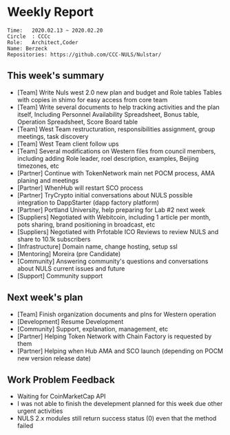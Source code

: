 # Weekly Report 
```
Time: 	2020.02.13 ~ 2020.02.20
Circle	: CCCc
Role:	Architect,Coder
Name: Berzeck
Repositories: https://github.com/CCC-NULS/Nulstar/
```
## This week's summary

- [Team] Write Nuls west 2.0 new plan and budget and Role tables Tables with copies in shimo for easy access from core team
- [Team] Write several documents to help tracking activities and the plan itself, Including Personnel Availability Spreadsheet,  Bonus table, Operation Spreadsheet, Score Board table
- [Team] West Team restructuration, responsibilities assignment, group meetings, task discovery
- [Team] West Team client follow ups
- [Team] Several modifications on Western files from council members, including adding Role leader, roel description, examples, Beijing timezones, etc
- [Partner] Continue with TokenNetwork main net  POCM process, AMA planing and meetings
- [Partner] WhenHub will restart SCO process
- [Partner] TryCrypto initial conversations about NULS possible integration to DappStarter (dapp factory platform)
- [Partner] Portland University, help preparing for Lab #2 next week
- [Suppliers] Negotiated with Webitcoin, including 1 article per month, pots sharing, brand positioning in broadcast, etc
- [Suppliers] Negotiated with Prfotable ICO Reviews to review NULS and share to 10.1k subscribers
- [Infrastructure] Domain name, change hosting, setup ssl
- [Mentoring] Moreira (pre Candidate)
- [Community] Answering community's questions and conversations about NULS current issues and future
- [Support] Community support


## Next week's plan

 - [Team] Finish organization documents and plns for Western operation
 - [Development] Resume Development
 - [Community] Support, explanation, management, etc
 - [Partner] Helping Token Network with Chain Factory is requested by them
 - [Partner] Helping when Hub  AMA and SCO launch (depending on POCM new version release date)
 
## Work Problem Feedback
- Waiting for  CoinMarketCap API
- I was not able to finish the develepment planned for this week due other urgent activities
- NULS 2.x modules still return success status (0) even that the method failed



